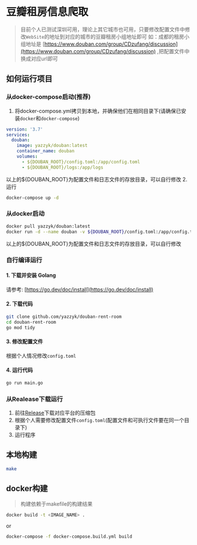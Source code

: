# 豆瓣租房信息爬取

> 目前个人已测试深圳可用，理论上其它城市也可用，只要修改配置文件中修改`WebSite`的地址到对应的城市的豆瓣租房小组地址即可
> 如：成都的租房小组地址是 [https://www.douban.com/group/CDzufang/discussion](https://www.douban.com/group/CDzufang/discussion) ,把配置文件中换成对应url即可

## 如何运行项目
### 从docker-compose启动(推荐)
1. 将docker-compose.yml拷贝到本地，并确保他们在相同目录下(请确保已安装`docker`和`docker-compose`)  
```yml
version: '3.7'
services:
  douban:
    image: yazzyk/douban:latest
    container_name: douban
    volumes:
      - ${DOUBAN_ROOT}/config.toml:/app/config.toml
      - ${DOUBAN_ROOT}/logs:/app/logs 
```
以上的${DOUBAN_ROOT}为配置文件和日志文件的存放目录，可以自行修改
2. 运行
```bash
docker-compose up -d
```

### 从docker启动
```bash
docker pull yazzyk/douban:latest
docker run -d --name douban -v ${DOUBAN_ROOT}/config.toml:/app/config.toml -v ${DOUBAN_ROOT}/logs:/app/logs yazzyk/douban:latest
```
以上的${DOUBAN_ROOT}为配置文件和日志文件的存放目录，可以自行修改

### 自行编译运行
#### 1. 下载并安装 Golang  
请参考: [https://go.dev/doc/install](https://go.dev/doc/install)

#### 2. 下载代码
```bash
git clone github.com/yazzyk/douban-rent-room
cd douban-rent-room
go mod tidy
```

#### 3. 修改配置文件
根据个人情况修改`config.toml`

#### 4. 运行代码
```bash
go run main.go 
```

### 从Realease下载运行
1. 前往[Release](https://github.com/Yazzyk/douban-rent-room/releases)下载对应平台的压缩包
2. 根据个人需要修改配置文件`config.toml`(配置文件和可执行文件要在同一个目录下)
3. 运行程序

## 本地构建
```bash
make
```

## docker构建
> 构建依赖于makefile的构建结果
```bash
docker build -t <IMAGE_NAME> .
```
or 
```bash
docker-compose -f docker-compose.build.yml build
```
